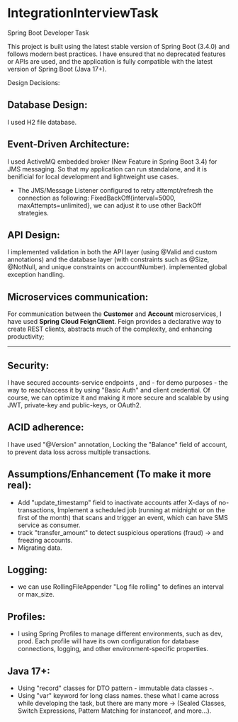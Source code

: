 # IntegrationInterviewTask
Spring Boot Developer Task

This project is built using the latest stable version of Spring Boot (3.4.0) and follows modern best practices. I have ensured that no deprecated features or APIs are used, and the application is fully compatible with the latest version of Spring Boot (Java 17+). 

Design Decisions: 
## Database Design: 
I used H2 file database.

## Event-Driven Architecture: 
I used ActiveMQ embedded broker (New Feature in Spring Boot 3.4) for JMS messaging.
So that my application can run standalone, and it is benificial for local development and lightweight use cases.
- The JMS/Message Listener configured to retry attempt/refresh the connection as following:
FixedBackOff{interval=5000, maxAttempts=unlimited}, we can adjust it to use other BackOff strategies.

## API Design:
I implemented validation in both the API layer (using @Valid and custom annotations) 
and the database layer (with constraints such as @Size, @NotNull, and unique constraints on accountNumber).
implemented global exception handling.

## Microservices communication:
For communication between the **Customer** and **Account** microservices, I have used **Spring Cloud FeignClient**. 
Feign provides a declarative way to create REST clients, abstracts much of the complexity, and enhancing productivity;

-----
## Security:
I have secured accounts-service endpoints , 
and - for demo purposes - the way to reach/access it by using "Basic Auth" and client credential.
Of course, we can optimize it and making it more secure and scalable by using JWT, private-key and public-keys, or OAuth2.

## ACID adherence:
I have used "@Version" annotation, Locking the "Balance" field of account, to prevent data loss across multiple transactions.

## Assumptions/Enhancement (To make it more real):
- Add "update_timestamp" field to inactivate accounts atfer X-days of no-transactions, 
  Implement a scheduled job (running at midnight or on the first of the month) that scans and trigger an event, which can have SMS service as consumer.
- track "transfer_amount" to detect suspicious operations (fraud) -> and freezing accounts.
- Migrating data.

## Logging:
- we can use RollingFileAppender "Log file rolling" to defines an interval or max_size.

## Profiles: 
- I using Spring Profiles to manage different environments, such as dev, prod. Each profile will have its own configuration for database connections, logging, and other environment-specific properties.


## Java 17+:
- Using "record" classes for DTO pattern - immutable data classes -.
- Using "var" keyword for long class names.
these what I came across while developing the task, but there are many more -> (Sealed Classes, Switch Expressions, Pattern Matching for instanceof, and more...).

